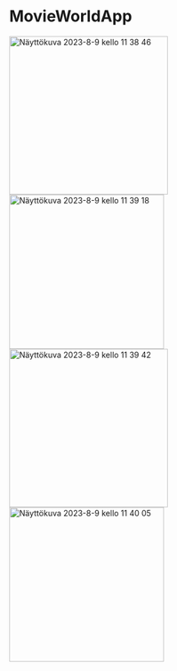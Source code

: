 # MovieWorldApp
<img width="285" alt="Näyttökuva 2023-8-9 kello 11 38 46" src="https://github.com/Ckeihas/MovieWorldApp/assets/96183675/78715e2f-40ae-453b-8115-05299a11e25f">
<div margin-horizontal="10"></div>
<img width="278" alt="Näyttökuva 2023-8-9 kello 11 39 18" src="https://github.com/Ckeihas/MovieWorldApp/assets/96183675/280a50fa-2160-4a5f-a5c1-a9c19a7b39cf">
<img width="285" alt="Näyttökuva 2023-8-9 kello 11 39 42" src="https://github.com/Ckeihas/MovieWorldApp/assets/96183675/082a38a2-c410-480d-b31e-4fde4c4852c3">
<img width="278" alt="Näyttökuva 2023-8-9 kello 11 40 05" src="https://github.com/Ckeihas/MovieWorldApp/assets/96183675/f702585d-073d-442f-95e3-b37c9490fcb0">
